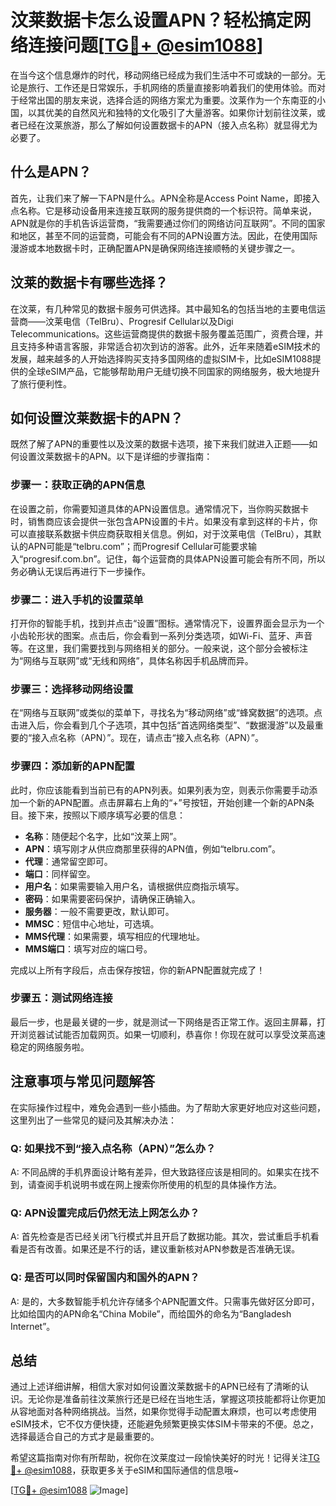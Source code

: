 # 汶莱数据卡怎么设置APN？轻松搞定网络连接问题[[TG💪+ @esim1088](https://t.me/s/esim1088)]

在当今这个信息爆炸的时代，移动网络已经成为我们生活中不可或缺的一部分。无论是旅行、工作还是日常娱乐，手机网络的质量直接影响着我们的使用体验。而对于经常出国的朋友来说，选择合适的网络方案尤为重要。汶莱作为一个东南亚的小国，以其优美的自然风光和独特的文化吸引了大量游客。如果你计划前往汶莱，或者已经在汶莱旅游，那么了解如何设置数据卡的APN（接入点名称）就显得尤为必要了。

## 什么是APN？

首先，让我们来了解一下APN是什么。APN全称是Access Point Name，即接入点名称。它是移动设备用来连接互联网的服务提供商的一个标识符。简单来说，APN就是你的手机告诉运营商，“我需要通过你们的网络访问互联网”。不同的国家和地区，甚至不同的运营商，可能会有不同的APN设置方法。因此，在使用国际漫游或本地数据卡时，正确配置APN是确保网络连接顺畅的关键步骤之一。

## 汶莱的数据卡有哪些选择？

在汶莱，有几种常见的数据卡服务可供选择。其中最知名的包括当地的主要电信运营商——汶莱电信（TelBru）、Progresif Cellular以及Digi Telecommunications。这些运营商提供的数据卡服务覆盖范围广，资费合理，并且支持多种语言客服，非常适合初次到访的游客。此外，近年来随着eSIM技术的发展，越来越多的人开始选择购买支持多国网络的虚拟SIM卡，比如eSIM1088提供的全球eSIM产品，它能够帮助用户无缝切换不同国家的网络服务，极大地提升了旅行便利性。

## 如何设置汶莱数据卡的APN？

既然了解了APN的重要性以及汶莱的数据卡选项，接下来我们就进入正题——如何设置汶莱数据卡的APN。以下是详细的步骤指南：

### 步骤一：获取正确的APN信息

在设置之前，你需要知道具体的APN设置信息。通常情况下，当你购买数据卡时，销售商应该会提供一张包含APN设置的卡片。如果没有拿到这样的卡片，你可以直接联系数据卡供应商获取相关信息。例如，对于汶莱电信（TelBru），其默认的APN可能是“telbru.com”；而Progresif Cellular可能要求输入“progresif.com.bn”。记住，每个运营商的具体APN设置可能会有所不同，所以务必确认无误后再进行下一步操作。

### 步骤二：进入手机的设置菜单

打开你的智能手机，找到并点击“设置”图标。通常情况下，设置界面会显示为一个小齿轮形状的图案。点击后，你会看到一系列分类选项，如Wi-Fi、蓝牙、声音等。在这里，我们需要找到与网络相关的部分。一般来说，这个部分会被标注为“网络与互联网”或“无线和网络”，具体名称因手机品牌而异。

### 步骤三：选择移动网络设置

在“网络与互联网”或类似的菜单下，寻找名为“移动网络”或“蜂窝数据”的选项。点击进入后，你会看到几个子选项，其中包括“首选网络类型”、“数据漫游”以及最重要的“接入点名称（APN）”。现在，请点击“接入点名称（APN）”。

### 步骤四：添加新的APN配置

此时，你应该能看到当前已有的APN列表。如果列表为空，则表示你需要手动添加一个新的APN配置。点击屏幕右上角的“+”号按钮，开始创建一个新的APN条目。接下来，按照以下顺序填写必要的信息：

- **名称**：随便起个名字，比如“汶莱上网”。
- **APN**：填写刚才从供应商那里获得的APN值，例如“telbru.com”。
- **代理**：通常留空即可。
- **端口**：同样留空。
- **用户名**：如果需要输入用户名，请根据供应商指示填写。
- **密码**：如果需要密码保护，请确保正确输入。
- **服务器**：一般不需要更改，默认即可。
- **MMSC**：短信中心地址，可选填。
- **MMS代理**：如果需要，填写相应的代理地址。
- **MMS端口**：填写对应的端口号。

完成以上所有字段后，点击保存按钮，你的新APN配置就完成了！

### 步骤五：测试网络连接

最后一步，也是最关键的一步，就是测试一下网络是否正常工作。返回主屏幕，打开浏览器试试能否加载网页。如果一切顺利，恭喜你！你现在就可以享受汶莱高速稳定的网络服务啦。

## 注意事项与常见问题解答

在实际操作过程中，难免会遇到一些小插曲。为了帮助大家更好地应对这些问题，这里列出了一些常见的疑问及其解决办法：

### Q: 如果找不到“接入点名称（APN）”怎么办？
A: 不同品牌的手机界面设计略有差异，但大致路径应该是相同的。如果实在找不到，请查阅手机说明书或在网上搜索你所使用的机型的具体操作方法。

### Q: APN设置完成后仍然无法上网怎么办？
A: 首先检查是否已经关闭飞行模式并且开启了数据功能。其次，尝试重启手机看看是否有改善。如果还是不行的话，建议重新核对APN参数是否准确无误。

### Q: 是否可以同时保留国内和国外的APN？
A: 是的，大多数智能手机允许存储多个APN配置文件。只需事先做好区分即可，比如给国内的APN命名“China Mobile”，而给国外的命名为“Bangladesh Internet”。

## 总结

通过上述详细讲解，相信大家对如何设置汶莱数据卡的APN已经有了清晰的认识。无论你是准备前往汶莱旅行还是已经在当地生活，掌握这项技能都将让你更加从容地面对各种网络挑战。当然，如果你觉得手动配置太麻烦，也可以考虑使用eSIM技术，它不仅方便快捷，还能避免频繁更换实体SIM卡带来的不便。总之，选择最适合自己的方式才是最重要的。

希望这篇指南对你有所帮助，祝你在汶莱度过一段愉快美好的时光！记得关注[TG💪+ @esim1088](https://t.me/s/esim1088)，获取更多关于eSIM和国际通信的信息哦~

[[TG💪+ @esim1088](https://t.me/s/esim1088) ![Image](https://i.postimg.cc/4NQfJmqS/Snipaste-2025-05-13-00-14-12.png)]